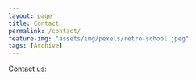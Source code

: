```yaml
---
layout: page
title: Contact
permalink: /contact/
feature-img: "assets/img/pexels/retro-school.jpeg"
tags: [Archive]
---
```


Contact us: 


 
